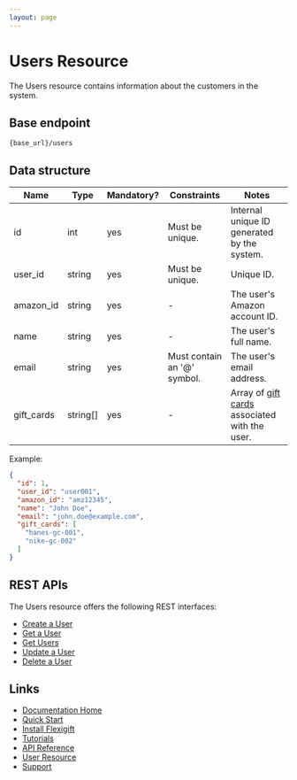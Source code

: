 ```yaml
---
layout: page
---
```


# Users Resource

The Users resource contains information about the customers in the system.

## Base endpoint

```shell
{base_url}/users
```

## Data structure

| Name           | Type          | Mandatory? | Constraints     | Notes |
| -------------  | ------------- | ---        | ---             | ---   |
| id             | int           | yes        | Must be unique. | Internal unique ID generated by the system. |
| user_id        | string        | yes        | Must be unique. | Unique ID.                      |
| amazon_id      | string        | yes        | -               | The user's Amazon account ID.   |
| name           | string        | yes        | -               | The user's full name.           |
| email          | string        | yes        | Must contain an '@' symbol. | The user's email address. |
| gift_cards     | string[]      | yes        | -               | Array of [gift cards](../gift-cards/index.md) associated with the user. |

Example:

```json
{
  "id": 1,
  "user_id": "user001",
  "amazon_id": "amz12345",
  "name": "John Doe",
  "email": "john.doe@example.com",
  "gift_cards": [
    "hanes-gc-001",
    "nike-gc-002"
  ]
}
```

## REST APIs

The Users resource offers the following REST interfaces:

* [Create a User](create-a-user.md)
* [Get a User](get-a-user.md)
* [Get Users](get-users.md)
* [Update a User](update-a-user.md)
* [Delete a User](delete-a-user.md)

## Links

* [Documentation Home](../../index.md)
* [Quick Start](../../quickstart.md)
* [Install Flexigift](../../setup.md)
* [Tutorials](../../tutorials/index.md)
* [API Reference](../../api/index.md)
* [User Resource](index.md)
* [Support](mailto:support@example.com)